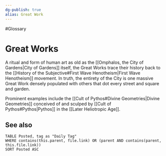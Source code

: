 ```yaml
---
dg-publish: true
alias: Great Work
---
```

#Glossary 
# Great Works

A ritual and form of human art as old as the [[Omphalos, the City of Gardens|City of Gardens]] itself, the Great Works trace their history back to the [[History of the Subjective#First Wave Henotheism|First Wave Henotheism]] movement. In truth, the entirety of the City is one massive Great Work densely populated with others that dot every street and square and garden.

Prominent examples include the [[Cult of Pythos#Divine Geometries|Divine Geometries]] conceived of and sculped by [[Cult of Pythos#Pythos|Pythos]] in the [[Later Heliotropic Age]].

## See also
```dataview
TABLE Posted, tag as "Daily Tag"
WHERE contains(this.parent, file.link) OR (parent AND contains(parent, this.file.link))
SORT Posted ASC
```